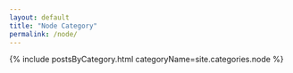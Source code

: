 ```yaml
---
layout: default
title: "Node Category"
permalink: /node/
---
```

{% include postsByCategory.html categoryName=site.categories.node %}
